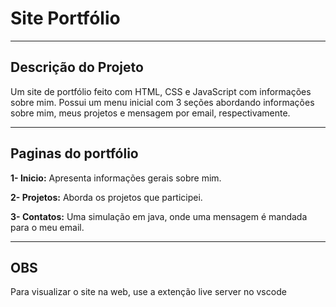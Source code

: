 # Site Portfólio 

---

## Descrição do Projeto

Um site de portfólio feito com HTML, CSS e JavaScript com informações sobre mim.
Possui um menu inicial com 3 seções abordando informações sobre mim, meus projetos e mensagem por email, respectivamente. 

---

## Paginas do portfólio 

**1- Inicio:** Apresenta informações gerais sobre mim. 

**2- Projetos:** Aborda os projetos que participei.                                                                                                       

**3- Contatos:** Uma simulação em java, onde uma mensagem é mandada para o meu email.      

---

## OBS

Para visualizar o site na web, use a extenção live server no vscode
